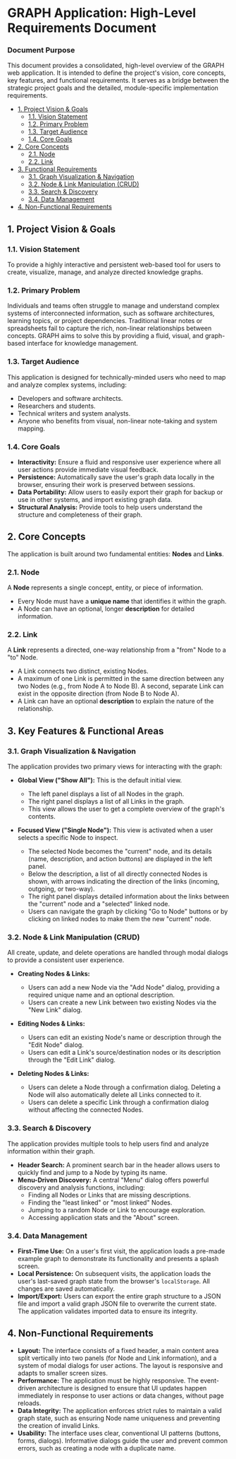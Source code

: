 # GRAPH Application: High-Level Requirements Document

### Document Purpose
This document provides a consolidated, high-level overview of the GRAPH web application. It is intended to define the project's vision, core concepts, key features, and functional requirements. It serves as a bridge between the strategic project goals and the detailed, module-specific implementation requirements.

- [1. Project Vision & Goals](#1-project-vision--goals)
  - [1.1. Vision Statement](#11-vision-statement)
  - [1.2. Primary Problem](#12-primary-problem)
  - [1.3. Target Audience](#13-target-audience)
  - [1.4. Core Goals](#14-core-goals)
- [2. Core Concepts](#2-core-concepts)
  - [2.1. Node](#21-node)
  - [2.2. Link](#22-link)  
- [3. Functional Requirements](#3-key-features--functional-areas)
  - [3.1. Graph Visualization & Navigation](#31-graph-visualization--navigation)
  - [3.2. Node & Link Manipulation (CRUD)](#32-node--link-manipulation-crud)
  - [3.3. Search & Discovery](#33-search--discovery)
  - [3.4. Data Management](#34-data-management)
- [4. Non-Functional Requirements](#4-non-functional-requirements)

## 1. Project Vision & Goals

### 1.1. Vision Statement
To provide a highly interactive and persistent web-based tool for users to create, visualize, manage, and analyze directed knowledge graphs.

### 1.2. Primary Problem
Individuals and teams often struggle to manage and understand complex systems of interconnected information, such as software architectures, learning topics, or project dependencies. Traditional linear notes or spreadsheets fail to capture the rich, non-linear relationships between concepts. GRAPH aims to solve this by providing a fluid, visual, and graph-based interface for knowledge management.

### 1.3. Target Audience
This application is designed for technically-minded users who need to map and analyze complex systems, including:
*   Developers and software architects.
*   Researchers and students.
*   Technical writers and system analysts.
*   Anyone who benefits from visual, non-linear note-taking and system mapping.

### 1.4. Core Goals
*   **Interactivity:** Ensure a fluid and responsive user experience where all user actions provide immediate visual feedback.
*   **Persistence:** Automatically save the user's graph data locally in the browser, ensuring their work is preserved between sessions.
*   **Data Portability:** Allow users to easily export their graph for backup or use in other systems, and import existing graph data.
*   **Structural Analysis:** Provide tools to help users understand the structure and completeness of their graph.

## 2. Core Concepts

The application is built around two fundamental entities: **Nodes** and **Links**.

### 2.1. Node

A **Node** represents a single concept, entity, or piece of information.

*   Every Node must have a **unique name** that identifies it within the graph.
*   A Node can have an optional, longer **description** for detailed information.

### 2.2. Link

A **Link** represents a directed, one-way relationship from a "from" Node to a "to" Node.

*   A Link connects two distinct, existing Nodes.
*   A maximum of one Link is permitted in the same direction between any two Nodes (e.g., from Node A to Node B). A second, separate Link can exist in the opposite direction (from Node B to Node A).
*   A Link can have an optional **description** to explain the nature of the relationship.

## 3. Key Features & Functional Areas

### 3.1. Graph Visualization & Navigation

The application provides two primary views for interacting with the graph:

*   **Global View ("Show All"):** This is the default initial view.
    *   The left panel displays a list of all Nodes in the graph.
    *   The right panel displays a list of all Links in the graph.
    *   This view allows the user to get a complete overview of the graph's contents.

*   **Focused View ("Single Node"):** This view is activated when a user selects a specific Node to inspect.
    *   The selected Node becomes the "current" node, and its details (name, description, and action buttons) are displayed in the left panel.
    *   Below the description, a list of all directly connected Nodes is shown, with arrows indicating the direction of the links (incoming, outgoing, or two-way).
    *   The right panel displays detailed information about the links between the "current" node and a "selected" linked node.
    *   Users can navigate the graph by clicking "Go to Node" buttons or by clicking on linked nodes to make them the new "current" node.

### 3.2. Node & Link Manipulation (CRUD)

All create, update, and delete operations are handled through modal dialogs to provide a consistent user experience.

*   **Creating Nodes & Links:**
    *   Users can add a new Node via the "Add Node" dialog, providing a required unique name and an optional description.
    *   Users can create a new Link between two existing Nodes via the "New Link" dialog.

*   **Editing Nodes & Links:**
    *   Users can edit an existing Node's name or description through the "Edit Node" dialog.
    *   Users can edit a Link's source/destination nodes or its description through the "Edit Link" dialog.

*   **Deleting Nodes & Links:**
    *   Users can delete a Node through a confirmation dialog. Deleting a Node will also automatically delete all Links connected to it.
    *   Users can delete a specific Link through a confirmation dialog without affecting the connected Nodes.

### 3.3. Search & Discovery

The application provides multiple tools to help users find and analyze information within their graph.

*   **Header Search:** A prominent search bar in the header allows users to quickly find and jump to a Node by typing its name.
*   **Menu-Driven Discovery:** A central "Menu" dialog offers powerful discovery and analysis functions, including:
    *   Finding all Nodes or Links that are missing descriptions.
    *   Finding the "least linked" or "most linked" Nodes.
    *   Jumping to a random Node or Link to encourage exploration.
    *   Accessing application stats and the "About" screen.

### 3.4. Data Management

*   **First-Time Use:** On a user's first visit, the application loads a pre-made example graph to demonstrate its functionality and presents a splash screen.
*   **Local Persistence:** On subsequent visits, the application loads the user's last-saved graph state from the browser's `localStorage`. All changes are saved automatically.
*   **Import/Export:** Users can export the entire graph structure to a JSON file and import a valid graph JSON file to overwrite the current state. The application validates imported data to ensure its integrity.

## 4. Non-Functional Requirements

*   **Layout:** The interface consists of a fixed header, a main content area split vertically into two panels (for Node and Link information), and a system of modal dialogs for user actions. The layout is responsive and adapts to smaller screen sizes.
*   **Performance:** The application must be highly responsive. The event-driven architecture is designed to ensure that UI updates happen immediately in response to user actions or data changes, without page reloads.
*   **Data Integrity:** The application enforces strict rules to maintain a valid graph state, such as ensuring Node name uniqueness and preventing the creation of invalid Links.
*   **Usability:** The interface uses clear, conventional UI patterns (buttons, forms, dialogs). Informative dialogs guide the user and prevent common errors, such as creating a node with a duplicate name.
